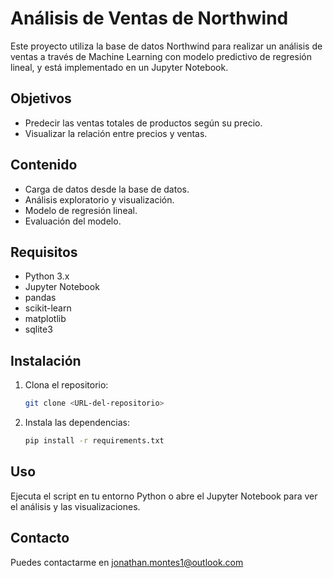 # Análisis de Ventas de Northwind

Este proyecto utiliza la base de datos Northwind para realizar un análisis de ventas a través de Machine Learning con modelo predictivo de regresión lineal, y está implementado en un Jupyter Notebook.

## Objetivos
- Predecir las ventas totales de productos según su precio.
- Visualizar la relación entre precios y ventas.

## Contenido
- Carga de datos desde la base de datos.
- Análisis exploratorio y visualización.
- Modelo de regresión lineal.
- Evaluación del modelo.

## Requisitos
- Python 3.x
- Jupyter Notebook
- pandas
- scikit-learn
- matplotlib
- sqlite3

## Instalación
1. Clona el repositorio:
   ```bash
   git clone <URL-del-repositorio>
   ```
2. Instala las dependencias:
   ```bash
   pip install -r requirements.txt
   ```
## Uso
Ejecuta el script en tu entorno Python o abre el Jupyter Notebook para ver el análisis y las visualizaciones.

## Contacto
Puedes contactarme en jonathan.montes1@outlook.com


